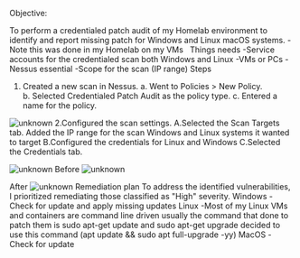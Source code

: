 Objective:



To perform a credentialed patch audit of my Homelab environment to identify and report missing patch for Windows and Linux macOS systems.
-Note this was done in my Homelab on my VMs
 
Things needs
-Service accounts for the credentialed scan both Windows and Linux
-VMs or PCs
-Nessus essential 
-Scope for the scan (IP range)
Steps
1. Created a new scan in Nessus.
a. Went to Policies > New Policy.
b. Selected Credentialed Patch Audit as the policy type.
c. Entered a name for the policy.

![unknown](https://github.com/Baslocal/lab/assets/155853534/e301a90c-fca1-470e-9d33-c95223f55230)
2.Configured the scan settings.
A.Selected the Scan Targets tab. Added the IP range for the scan Windows and Linux systems it wanted to target
B.Configured the credentials for Linux and Windows
C.Selected the Credentials tab.

![unknown](https://github.com/Baslocal/lab/assets/155853534/58f7e8c5-644d-46b1-9828-9988a405818c)
Before
![unknown](https://github.com/Baslocal/lab/assets/155853534/a4ceb6ec-3f3a-4cfa-b328-e8792a1e4495)

After
![unknown](https://github.com/Baslocal/lab/assets/155853534/6a54a882-8dc8-4c9a-b57d-96f41321655a)
Remediation plan
To address the identified vulnerabilities, I prioritized remediating those classified as "High" severity.
Windows
-Check for update and apply missing updates
Linux
-Most of my Linux VMs and containers are command line driven usually the command that done to patch them is sudo apt-get update and sudo apt-get upgrade
decided to use this command (apt update && sudo apt full-upgrade -yy) 
MacOS -Check for update
 
